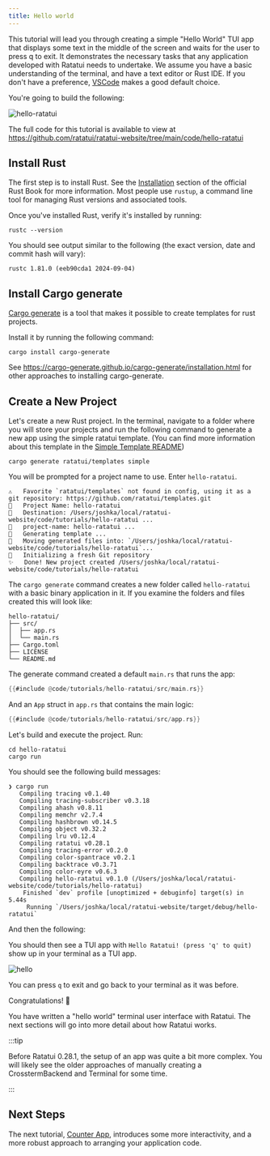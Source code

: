 ```yaml
---
title: Hello world
---
```


This tutorial will lead you through creating a simple "Hello World" TUI app that displays some text
in the middle of the screen and waits for the user to press q to exit. It demonstrates the necessary
tasks that any application developed with Ratatui needs to undertake. We assume you have a basic
understanding of the terminal, and have a text editor or Rust IDE. If you don't have a preference,
[VSCode] makes a good default choice.

You're going to build the following:

![hello-ratatui](./hello-world/hello-ratatui.png)

The full code for this tutorial is available to view at
<https://github.com/ratatui/ratatui-website/tree/main/code/hello-ratatui>

## Install Rust

The first step is to install Rust. See the [Installation] section of the official Rust Book for more
information. Most people use `rustup`, a command line tool for managing Rust versions and associated
tools.

Once you've installed Rust, verify it's installed by running:

```shell title="check rust version"
rustc --version
```

You should see output similar to the following (the exact version, date and commit hash will vary):

```text
rustc 1.81.0 (eeb90cda1 2024-09-04)
```

## Install Cargo generate

[Cargo generate] is a tool that makes it possible to create templates for rust projects.

[Cargo generate]: https://cargo-generate.github.io/cargo-generate/

Install it by running the following command:

```shell
cargo install cargo-generate
```

See <https://cargo-generate.github.io/cargo-generate/installation.html> for other approaches to
installing cargo-generate.

## Create a New Project

Let's create a new Rust project. In the terminal, navigate to a folder where you will store your
projects and run the following command to generate a new app using the simple ratatui template. (You
can find more information about this template in the [Simple Template README])

[Simple Template README]: https://github.com/ratatui/templates/blob/main/simple/README.md

```shell title="create new rust project"
cargo generate ratatui/templates simple
```

You will be prompted for a project name to use. Enter `hello-ratatui`.

```plain
⚠️   Favorite `ratatui/templates` not found in config, using it as a git repository: https://github.com/ratatui/templates.git
🤷   Project Name: hello-ratatui
🔧   Destination: /Users/joshka/local/ratatui-website/code/tutorials/hello-ratatui ...
🔧   project-name: hello-ratatui ...
🔧   Generating template ...
🔧   Moving generated files into: `/Users/joshka/local/ratatui-website/code/tutorials/hello-ratatui`...
🔧   Initializing a fresh Git repository
✨   Done! New project created /Users/joshka/local/ratatui-website/code/tutorials/hello-ratatui
```

The `cargo generate` command creates a new folder called `hello-ratatui` with a basic binary application
in it. If you examine the folders and files created this will look like:

```text
hello-ratatui/
├── src/
│  ├── app.rs
│  └── main.rs
├── Cargo.toml
├── LICENSE
└── README.md
```

The generate command created a default `main.rs` that runs the app:

```rust title="main.rs"
{{#include @code/tutorials/hello-ratatui/src/main.rs}}
```

And an `App` struct in `app.rs` that contains the main logic:

```rust title="main.rs"
{{#include @code/tutorials/hello-ratatui/src/app.rs}}
```

Let's build and execute the project. Run:

```shell title="run the app"
cd hello-ratatui
cargo run
```

You should see the following build messages:

```text
❯ cargo run                              
   Compiling tracing v0.1.40
   Compiling tracing-subscriber v0.3.18
   Compiling ahash v0.8.11
   Compiling memchr v2.7.4
   Compiling hashbrown v0.14.5
   Compiling object v0.32.2
   Compiling lru v0.12.4
   Compiling ratatui v0.28.1
   Compiling tracing-error v0.2.0
   Compiling color-spantrace v0.2.1
   Compiling backtrace v0.3.71
   Compiling color-eyre v0.6.3
   Compiling hello-ratatui v0.1.0 (/Users/joshka/local/ratatui-website/code/tutorials/hello-ratatui)
    Finished `dev` profile [unoptimized + debuginfo] target(s) in 5.44s
     Running `/Users/joshka/local/ratatui-website/target/debug/hello-ratatui`
```

And then the following:

You should then see a TUI app with `Hello Ratatui! (press 'q' to quit)` show up in your terminal as
a TUI app.

![hello](./hello-world/hello-ratatui.gif)

You can press `q` to exit and go back to your terminal as it was before.

Congratulations! :tada:

You have written a "hello world" terminal user interface with Ratatui. The next sections will go
into more detail about how Ratatui works.

:::tip

Before Ratatui 0.28.1, the setup of an app was quite a bit more complex. You will likely see the
older approaches of manually creating a CrosstermBackend and Terminal for some time.

:::

## Next Steps

The next tutorial, [Counter App](/tutorials/counter-app/), introduces some more interactivity, and a
more robust approach to arranging your application code.

[VSCode]: https://code.visualstudio.com/
[Installation]: https://doc.rust-lang.org/book/ch01-01-installation.html
